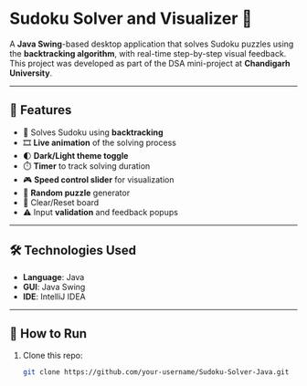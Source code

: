 # Sudoku Solver and Visualizer 🧩

A **Java Swing**-based desktop application that solves Sudoku puzzles using the **backtracking algorithm**, with real-time step-by-step visual feedback. This project was developed as part of the DSA mini-project at **Chandigarh University**.

---

## 📌 Features

- 🔁 Solves Sudoku using **backtracking**
- 🎞️ **Live animation** of the solving process
- 🌓 **Dark/Light theme toggle**
- ⏱️ **Timer** to track solving duration
- 🎮 **Speed control slider** for visualization
- 🎲 **Random puzzle** generator
- 🧹 Clear/Reset board
- ⚠️ Input **validation** and feedback popups

---

## 🛠️ Technologies Used

- **Language**: Java
- **GUI**: Java Swing
- **IDE**: IntelliJ IDEA

---

## 🚀 How to Run

1. Clone this repo:
   ```bash
   git clone https://github.com/your-username/Sudoku-Solver-Java.git

